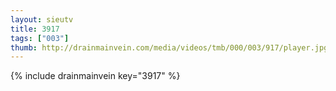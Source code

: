 ```yaml
--- 
layout: sieutv
title: 3917
tags: ["003"]
thumb: http://drainmainvein.com/media/videos/tmb/000/003/917/player.jpg
---
```

{% include drainmainvein key="3917" %} 
